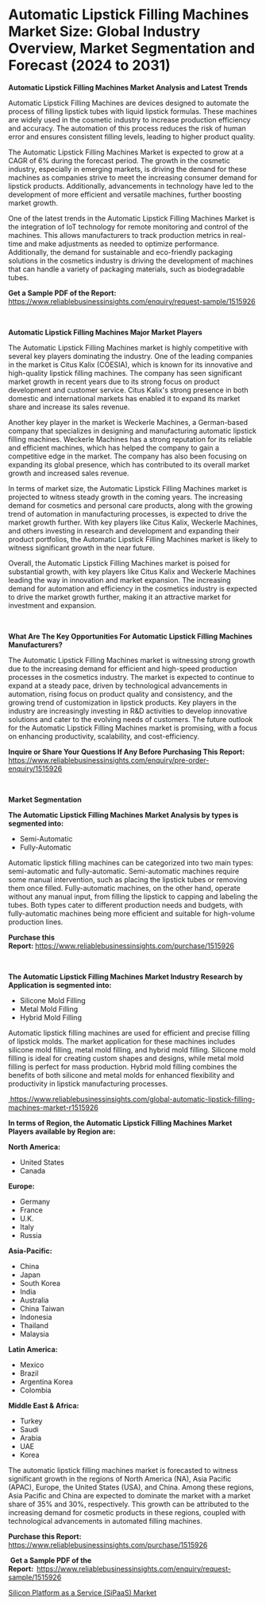 <p><h1>Automatic Lipstick Filling Machines Market Size: Global Industry Overview, Market Segmentation and Forecast (2024 to 2031)</h1></p><p><strong>Automatic Lipstick Filling Machines Market Analysis and Latest Trends</strong></p>
<p><p>Automatic Lipstick Filling Machines are devices designed to automate the process of filling lipstick tubes with liquid lipstick formulas. These machines are widely used in the cosmetic industry to increase production efficiency and accuracy. The automation of this process reduces the risk of human error and ensures consistent filling levels, leading to higher product quality.</p><p>The Automatic Lipstick Filling Machines Market is expected to grow at a CAGR of 6% during the forecast period. The growth in the cosmetic industry, especially in emerging markets, is driving the demand for these machines as companies strive to meet the increasing consumer demand for lipstick products. Additionally, advancements in technology have led to the development of more efficient and versatile machines, further boosting market growth.</p><p>One of the latest trends in the Automatic Lipstick Filling Machines Market is the integration of IoT technology for remote monitoring and control of the machines. This allows manufacturers to track production metrics in real-time and make adjustments as needed to optimize performance. Additionally, the demand for sustainable and eco-friendly packaging solutions in the cosmetics industry is driving the development of machines that can handle a variety of packaging materials, such as biodegradable tubes.</p></p>
<p><strong>Get a Sample PDF of the Report:&nbsp;</strong> <a href="https://www.reliablebusinessinsights.com/enquiry/request-sample/1515926">https://www.reliablebusinessinsights.com/enquiry/request-sample/1515926</a></p>
<p>&nbsp;</p>
<p><strong>Automatic Lipstick Filling Machines Major Market Players</strong></p>
<p><p>The Automatic Lipstick Filling Machines market is highly competitive with several key players dominating the industry. One of the leading companies in the market is Citus Kalix (COESIA), which is known for its innovative and high-quality lipstick filling machines. The company has seen significant market growth in recent years due to its strong focus on product development and customer service. Citus Kalix's strong presence in both domestic and international markets has enabled it to expand its market share and increase its sales revenue.</p><p>Another key player in the market is Weckerle Machines, a German-based company that specializes in designing and manufacturing automatic lipstick filling machines. Weckerle Machines has a strong reputation for its reliable and efficient machines, which has helped the company to gain a competitive edge in the market. The company has also been focusing on expanding its global presence, which has contributed to its overall market growth and increased sales revenue.</p><p>In terms of market size, the Automatic Lipstick Filling Machines market is projected to witness steady growth in the coming years. The increasing demand for cosmetics and personal care products, along with the growing trend of automation in manufacturing processes, is expected to drive the market growth further. With key players like Citus Kalix, Weckerle Machines, and others investing in research and development and expanding their product portfolios, the Automatic Lipstick Filling Machines market is likely to witness significant growth in the near future.</p><p>Overall, the Automatic Lipstick Filling Machines market is poised for substantial growth, with key players like Citus Kalix and Weckerle Machines leading the way in innovation and market expansion. The increasing demand for automation and efficiency in the cosmetics industry is expected to drive the market growth further, making it an attractive market for investment and expansion.</p></p>
<p>&nbsp;</p>
<p><strong>What Are The Key Opportunities For Automatic Lipstick Filling Machines Manufacturers?</strong></p>
<p><p>The Automatic Lipstick Filling Machines market is witnessing strong growth due to the increasing demand for efficient and high-speed production processes in the cosmetics industry. The market is expected to continue to expand at a steady pace, driven by technological advancements in automation, rising focus on product quality and consistency, and the growing trend of customization in lipstick products. Key players in the industry are increasingly investing in R&D activities to develop innovative solutions and cater to the evolving needs of customers. The future outlook for the Automatic Lipstick Filling Machines market is promising, with a focus on enhancing productivity, scalability, and cost-efficiency.</p></p>
<p><strong>Inquire or Share Your Questions If Any Before Purchasing This Report:</strong> <a href="https://www.reliablebusinessinsights.com/enquiry/pre-order-enquiry/1515926">https://www.reliablebusinessinsights.com/enquiry/pre-order-enquiry/1515926</a></p>
<p>&nbsp;</p>
<p><strong>Market Segmentation</strong></p>
<p><strong>The Automatic Lipstick Filling Machines Market Analysis by types is segmented into:</strong></p>
<p><ul><li>Semi-Automatic</li><li>Fully-Automatic</li></ul></p>
<p><p>Automatic lipstick filling machines can be categorized into two main types: semi-automatic and fully-automatic. Semi-automatic machines require some manual intervention, such as placing the lipstick tubes or removing them once filled. Fully-automatic machines, on the other hand, operate without any manual input, from filling the lipstick to capping and labeling the tubes. Both types cater to different production needs and budgets, with fully-automatic machines being more efficient and suitable for high-volume production lines.</p></p>
<p><strong>Purchase this Report:&nbsp;</strong><a href="https://www.reliablebusinessinsights.com/purchase/1515926">https://www.reliablebusinessinsights.com/purchase/1515926</a></p>
<p>&nbsp;</p>
<p><strong>The Automatic Lipstick Filling Machines Market Industry Research by Application is segmented into:</strong></p>
<p><ul><li>Silicone Mold Filling</li><li>Metal Mold Filling</li><li>Hybrid Mold Filling</li></ul></p>
<p><p>Automatic lipstick filling machines are used for efficient and precise filling of lipstick molds. The market application for these machines includes silicone mold filling, metal mold filling, and hybrid mold filling. Silicone mold filling is ideal for creating custom shapes and designs, while metal mold filling is perfect for mass production. Hybrid mold filling combines the benefits of both silicone and metal molds for enhanced flexibility and productivity in lipstick manufacturing processes.</p></p>
<p><a href="https://www.reliablebusinessinsights.com/global-automatic-lipstick-filling-machines-market-r1515926">&nbsp;https://www.reliablebusinessinsights.com/global-automatic-lipstick-filling-machines-market-r1515926</a></p>
<p><strong>In terms of Region, the Automatic Lipstick Filling Machines Market Players available by Region are:</strong></p>
<p>
    <p> <strong> North America: </strong>
        <ul>
            <li>United States</li>
            <li>Canada</li>
        </ul>
        </p> 
    <p> <strong> Europe: </strong>
        <ul>
            <li>Germany</li>
            <li>France</li>
            <li>U.K.</li>
            <li>Italy</li>
            <li>Russia</li>
        </ul>
        </p> 
    <p> <strong> Asia-Pacific: </strong>
        <ul>
            <li>China</li>
            <li>Japan</li>
            <li>South Korea</li>
            <li>India</li>
            <li>Australia</li>
            <li>China Taiwan</li>
            <li>Indonesia</li>
            <li>Thailand</li>
            <li>Malaysia</li>
        </ul>
        </p> 
    <p> <strong> Latin America: </strong>
        <ul>
            <li>Mexico</li>
            <li>Brazil</li>
            <li>Argentina Korea</li>
            <li>Colombia</li>
        </ul>
        </p> 
    <p> <strong> Middle East & Africa: </strong>
        <ul>
            <li>Turkey</li>
            <li>Saudi</li>
            <li>Arabia</li>
            <li>UAE</li>
            <li>Korea</li>
        </ul>
    </p>
    </p>
<p><p>The automatic lipstick filling machines market is forecasted to witness significant growth in the regions of North America (NA), Asia Pacific (APAC), Europe, the United States (USA), and China. Among these regions, Asia Pacific and China are expected to dominate the market with a market share of 35% and 30%, respectively. This growth can be attributed to the increasing demand for cosmetic products in these regions, coupled with technological advancements in automated filling machines.</p></p>
<p><strong>Purchase this Report: </strong><a href="https://www.reliablebusinessinsights.com/purchase/1515926">https://www.reliablebusinessinsights.com/purchase/1515926</a></p>
<p>&nbsp;<strong>Get a Sample PDF of the Report:&nbsp;&nbsp;</strong><a href="https://www.reliablebusinessinsights.com/enquiry/request-sample/1515926">https://www.reliablebusinessinsights.com/enquiry/request-sample/1515926</a></p>
<p><strong></strong></p>
<p><p><a href="https://view.publitas.com/reportprime-1/silicon-platform-as-a-service-sipaas-market-emerging-trends-and-future-prospects-for-period-from-2024-to-2031/">Silicon Platform as a Service (SiPaaS) Market</a></p></p>